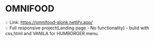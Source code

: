 # OMNIFOOD
💡 Link: https://omnifood-alonk.netlify.app/ <br />
💡 Full responsive project(Landing page - No functionality)  -  bulid with css,html and VANILA for HUMBORGER menu. <br />
